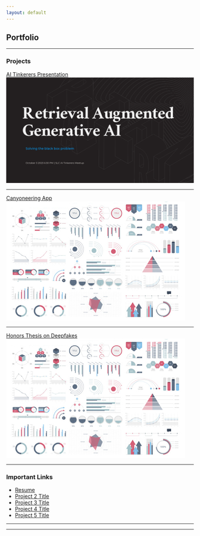 ```yaml
---
layout: default
---
```


## Portfolio

---

### Projects

[AI Tinkerers Presentation](/pdf/Retrieval%20Augmented%20Generative%20AI.pdf)
<img src="images/rag_presentation.png?raw=true"/>

---

[Canyoneering App](/pdf/sample_presentation.pdf)
<img src="images/dummy_thumbnail.jpg?raw=true"/>

---

[Honors Thesis on Deepfakes](/sample_page)
<img src="images/dummy_thumbnail.jpg?raw=true"/>

---

### Important Links

- [Resume](http://example.com/)
- [Project 2 Title](http://example.com/)
- [Project 3 Title](http://example.com/)
- [Project 4 Title](http://example.com/)
- [Project 5 Title](http://example.com/)

---

---

<!-- Remove above link if you don't want to attibute -->
